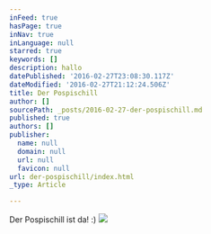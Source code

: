 ```yaml
---
inFeed: true
hasPage: true
inNav: true
inLanguage: null
starred: true
keywords: []
description: hallo
datePublished: '2016-02-27T23:08:30.117Z'
dateModified: '2016-02-27T21:12:24.506Z'
title: Der Pospischill
author: []
sourcePath: _posts/2016-02-27-der-pospischill.md
published: true
authors: []
publisher:
  name: null
  domain: null
  url: null
  favicon: null
url: der-pospischill/index.html
_type: Article

---
```

Der Pospischill ist da! :)
![](https://the-grid-user-content.s3-us-west-2.amazonaws.com/ded44ceb-5ad2-4e8e-81cb-660bc654420f.JPG)